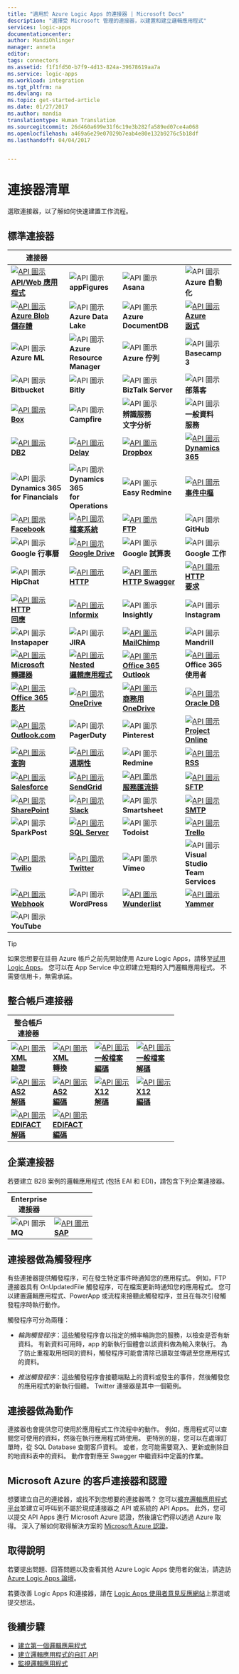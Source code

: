 ```yaml
---
title: "適用於 Azure Logic Apps 的連接器 | Microsoft Docs"
description: "選擇受 Microsoft 管理的連接器，以建置和建立邏輯應用程式"
services: logic-apps
documentationcenter: 
author: MandiOhlinger
manager: anneta
editor: 
tags: connectors
ms.assetid: f1f1fd50-b7f9-4d13-824a-39678619aa7a
ms.service: logic-apps
ms.workload: integration
ms.tgt_pltfrm: na
ms.devlang: na
ms.topic: get-started-article
ms.date: 01/27/2017
ms.author: mandia
translationtype: Human Translation
ms.sourcegitcommit: 26d460a699e31f6c19e3b282fa589ed07ce4a068
ms.openlocfilehash: a469a6e29e07029b7eab4e80e132b9276c5b18df
ms.lasthandoff: 04/04/2017


---
```

# <a name="connectors-list"></a>連接器清單
選取連接器，以了解如何快速建置工作流程。

## <a name="standard-connectors"></a>標準連接器

| 連接器 |  |  |  |
| --- | --- | --- | --- |
|[![API 圖示][API/Web-Appicon]<br/> **API/Web 應用程式**][API/Web-Appdoc]|![API 圖示][appFiguresicon]<br/>**appFigures**|![API 圖示][Asanaicon]<br/>**Asana**|![API 圖示][Azure-Automation-icon]<br/>**Azure 自動化**|
|[![API 圖示][AzureBlobStorageicon]<br/>**Azure Blob<br/>儲存體**][AzureBlobStoragedoc]|![API 圖示][Azure-Data-Lake-icon]<br/>**Azure Data<br/>Lake**|![API 圖示][Azure-DocumentDBicon]<br/>**Azure DocumentDB**|[![API 圖示][Azure-Functionsicon]<br/>**Azure<br/>函式**][Azure-Functionsdoc]|
|![API 圖示][Azure-MLicon]<br/>**Azure ML**|![API 圖示][Azure-Resource-Manager-icon]<br/>**Azure Resource<br/>Manager**|![API 圖示][Azure-Queues-icon]<br/>**Azure 佇列**|![API 圖示][Basecamp-3icon]<br/>**Basecamp 3**|
|![API 圖示][Bitbucket-icon]<br/>**Bitbucket**|![API 圖示][Bitlyicon]<br/>**Bitly**|![API 圖示][BizTalk-Servericon]<br/>**BizTalk Server**|![API 圖示][Bloggericon]<br/>**部落客**|
|[![API 圖示][Boxicon]<br/>**Box**][boxDoc]|![API 圖示][Campfireicon]<br/>**Campfire**|![API 圖示][Cognitive-Services-Text-Analyticsicon]<br/>**辨識服務<br/>文字分析**|![API 圖示][Common-Data-Serviceicon]<br/>**一般資料<br/>服務**|
|[![API 圖示][DB2icon]<br/>**DB2**][db2doc]|[![API 圖示][Delayicon]<br/>**Delay**][Delaydoc]|[![API 圖示][Dropboxicon]<br/>**Dropbox**][dropboxdoc]|[![API 圖示][Dynamics-365icon]<br/>**Dynamics 365**][Dynamics-365doc]|
|![API 圖示][Dynamics-365-for-Financialsicon]<br/>**Dynamics 365<br/>for Financials**|![API 圖示][Dynamics-365-for-Operationsicon]<br/>**Dynamics 365<br/>for Operations**|![API 圖示][Easy-Redmineicon]<br/>**Easy Redmine**|[![API 圖示][Event-hubs-icon]<br/>**事件中樞**][event-hubs-doc]|
|[![API 圖示][Facebookicon]<br/>**Facebook**][Facebookdoc]|[![API 圖示][FileSystemIcon]<br/>**檔案系統**][FileSystemdoc]|[![API 圖示][FTPicon]<br/>**FTP**][FTPdoc]|![API 圖示][GitHubicon]<br/>**GitHub**|
|![API 圖示][Google-Calendaricon]<br/>**Google 行事曆**|[![API 圖示][Google-Driveicon]<br/>**Google Drive**][Google-Drivedoc]|![API 圖示][Google-Sheetsicon]<br/>**Google 試算表**|![API 圖示][Google-Tasksicon]<br/>**Google 工作**|
|![API 圖示][HipChaticon]<br/>**HipChat**|[![API 圖示][HTTPicon]<br/>**HTTP**][HTTPdoc]|[![API 圖示][HTTP-Swaggericon]<br/>**HTTP Swagger**][http-swaggerdoc]|[![API 圖示][HTTP-Requesticon]<br/>**HTTP<br/>要求**][HTTP-Requestdoc]|
|[![API 圖示][HTTP-Responseicon]<br/>**HTTP<br/>回應**][HTTP-Responsedoc]|[![API 圖示][Informixicon]<br/>**Informix**][Informixdoc]|![API 圖示][Insightlyicon]<br/>**Insightly**|![API 圖示][Instagramicon]<br/>**Instagram**|
|![API 圖示][Instapapericon]<br/>**Instapaper**|![API 圖示][JIRAicon]<br/>**JIRA**|[![API 圖示][MailChimpicon]<br/>**MailChimp**][MailChimpdoc]|![API 圖示][Mandrillicon]<br/>**Mandrill**|
|[![API 圖示][Microsoft-Translatoricon]<br/>**Microsoft<br/>轉譯器**][Microsoft-Translatordoc]|[![API 圖示][Nested-Logic-Appicon]<br/>**Nested<br/>邏輯應用程式**][Nested-Logic-Appdoc]|[![API 圖示][Office-365-Outlookicon]<br/>**Office 365<br/>Outlook**][office365-outlookdoc]|[![API 圖示][Office-365-Usersicon]][office365-usersdoc]<br/>**Office 365<br/>使用者**|
|[![API 圖示][Office-365-Videoicon]<br/>**Office 365<br/>影片**][office365-videodoc]|[![API 圖示][OneDriveicon]<br/>**OneDrive**][OneDrivedoc]|[![API 圖示][OneDrive-for-Businessicon]<br/>**商務用 <br/>OneDrive**][OneDrive-for-Businessdoc]|[![API 圖示][Oracle-DB-icon]<br/>**Oracle DB**][oracle-db-doc]|
|[![API 圖示][Outlook.comicon]<br/>**Outlook.com**][Outlook.comdoc]|![API 圖示][PagerDutyicon]<br/>**PagerDuty**|![API 圖示][Pinteresticon]<br/>**Pinterest**|[![API 圖示][Project-Onlineicon]<br/>**Project Online**][Project-Onlinedoc]|
|[![API 圖示][Queryicon]<br/>**查詢**][Querydoc]|[![API 圖示][Recurrenceicon]<br/>**週期性**][Recurrencedoc]|![API 圖示][Redmineicon]<br/>**Redmine**|[![API 圖示][RSSicon]<br/>**RSS**][RSSdoc]|
|[![API 圖示][Salesforceicon]<br/>**Salesforce**][Salesforcedoc]|[![API 圖示][SendGridicon]<br/>**SendGrid**][SendGriddoc]|[![API 圖示][Service-Busicon]<br/>**服務匯流排**][Service-Busdoc]|[![API 圖示][SFTPicon]<br/>**SFTP**][SFTPdoc]|
|[![API 圖示][SharePointicon]<br/>**SharePoint**][SharePointdoc]|[![API 圖示][Slackicon]<br/>**Slack**][Slackdoc]|![API 圖示][Smartsheeticon]<br/>**Smartsheet**|[![API 圖示][SMTPicon]<br/>**SMTP**][SMTPdoc]|
|![API 圖示][SparkPosticon]<br/>**SparkPost**|[![API 圖示][SQL-Servericon]<br/>**SQL Server**][SQL-Serverdoc]|![API 圖示][Todoisticon]<br/>**Todoist**|[![API 圖示][Trelloicon]<br/>**Trello**][Trellodoc]|
|[![API 圖示][Twilioicon]<br/>**Twilio**][Twiliodoc]|[![API 圖示][Twittericon]<br/>**Twitter**][Twitterdoc]|![API 圖示][Vimeoicon]<br/>**Vimeo**|![API 圖示][Visual-Studio-Team-Servicesicon]<br/>**Visual Studio<br/>Team Services**|
|[![API 圖示][Webhookicon]<br/>**Webhook**][Webhookdoc]|![API 圖示][WordPressicon]<br/>**WordPress**|[![API 圖示][Wunderlisticon]<br/>**Wunderlist**][Wunderlistdoc]|[![API 圖示][Yammericon]<br/>**Yammer**][Yammerdoc]|
|![API 圖示][YouTubeicon]<br/>**YouTube**|

> [!TIP]
> 如果您想要在註冊 Azure 帳戶之前先開始使用 Azure Logic Apps，請移至[試用 Logic Apps](https://tryappservice.azure.com/?appservice=logic)。 您可以在 App Service 中立即建立短期的入門邏輯應用程式。 不需要信用卡，無需承諾。

## <a name="integration-account-connectors"></a>整合帳戶連接器 

| 整合帳戶<br/>連接器 |  |  |  |
| --- | --- | --- | --- |
| [![API 圖示][xmlvalidateicon]<br/>**XML <br/>驗證**][xmlvalidatedoc] |[![API 圖示][xmltransformicon]<br/>**XML<br/> 轉換**][xmltransformdoc] |[![API 圖示][flatfileicon]<br/>**一般檔案</br> 編碼**][flatfiledoc] |[![API 圖示][flatfiledecodeicon]<br/>**一般檔案</br> 解碼**][flatfiledecodedoc] |
| [![API 圖示][as2icon]<br/>**AS2</br> 解碼**][as2decode] |[![API 圖示][as2icon]<br/>**AS2</br> 編碼**][as2encode] |[![API 圖示][x12icon]<br/>**X12</br> 解碼**][x12decode] |[![API 圖示][x12icon]<br/>**X12</br> 編碼**][x12encode] |
| [![API 圖示][x12icon]<br/>**EDIFACT</br> 解碼**][EDIFACTdecode] |[![API 圖示][x12icon]<br/>**EDIFACT</br> 編碼**][EDIFACTencode] | | |

## <a name="enterprise-connectors"></a>企業連接器

若要建立 B2B 案例的邏輯應用程式 (包括 EAI 和 EDI)，請包含下列企業連接器。

| Enterprise<br/>連接器 |  |
| --- | --- |
|![API 圖示][MQicon]<br/>**MQ**|[![API 圖示][SAPicon]<br/>**SAP**][sapconnector]|

## <a name="connectors-as-triggers"></a>連接器做為觸發程序

有些連接器提供觸發程序，可在發生特定事件時通知您的應用程式。 例如，FTP 連接器具有 OnUpdatedFile 觸發程序，可在檔案更新時通知您的應用程式。 您可以建置邏輯應用程式、PowerApp 或流程來接聽此觸發程序，並且在每次引發觸發程序時執行動作。

觸發程序可分為兩種：  

* *輪詢觸發程序*：這些觸發程序會以指定的頻率輪詢您的服務，以檢查是否有新資料。 有新資料可用時，app 的新執行個體會以該資料做為輸入來執行。 為了防止重複取用相同的資料，觸發程序可能會清除已讀取並傳遞至您應用程式的資料。

* *推送觸發程序*：這些觸發程序會接聽端點上的資料或發生的事件，然後觸發您的應用程式的新執行個體。 Twitter 連接器是其中一個範例。

## <a name="connectors-as-actions"></a>連接器做為動作

連接器也會提供您可使用於應用程式工作流程中的動作。 例如，應用程式可以查閱您可使用的資料，然後在執行應用程式時使用。 更特別的是，您可以在處理訂單時，從 SQL Database 查閱客戶資料。 或者，您可能需要寫入、更新或刪除目的地資料表中的資料。 動作會對應至 Swagger 中繼資料中定義的作業。

## <a name="custom-connectors-and-certification-for-microsoft-azure"></a>Microsoft Azure 的客戶連接器和認證

想要建立自己的連接器，或找不到您想要的連接器嗎？ 您可以[擴充邏輯應用程式平台](../logic-apps/logic-apps-create-api-app.md)並建立可呼叫到不屬於現成連接器之 API 或系統的 API Apps。 此外，您可以提交 API Apps 進行 Microsoft Azure 認證，然後讓它們得以透過 Azure 取得。 深入了解如何取得解決方案的 [Microsoft Azure 認證](https://azure.microsoft.com/marketplace/programs/certified/logic-apps/)。

## <a name="get-help"></a>取得說明

若要提出問題、回答問題以及查看其他 Azure Logic Apps 使用者的做法，請造訪 [Azure Logic Apps 論壇](https://social.msdn.microsoft.com/Forums/en-US/home?forum=azurelogicapps)。

若要改善 Logic Apps 和連接器，請在 [Logic Apps 使用者意見反應網站](http://aka.ms/logicapps-wish)上票選或提交想法。

## <a name="next-steps"></a>後續步驟
* [建立第一個邏輯應用程式](../logic-apps/logic-apps-create-a-logic-app.md)
* [建立邏輯應用程式的自訂 API](../logic-apps/logic-apps-create-api-app.md)
* [監視邏輯應用程式](../logic-apps/logic-apps-monitor-your-logic-apps.md)

<!--Connectors Documentation-->
[api/web-appdoc]: ../logic-apps/logic-apps-custom-hosted-api.md "整合邏輯應用程式與 App Service API Apps"
[azureblobstoragedoc]: ./connectors-create-api-azureblobstorage.md "使用 Azure Blob 儲存體連接器管理 Blob 容器中的檔案"
[azure-functionsdoc]: ../logic-apps/logic-apps-azure-functions.md "整合邏輯應用程式與 Azure Functions。"
[boxDoc]: ./connectors-create-api-box.md "連線至 Box。上傳、取得、刪除、列出您的檔案等等"
[db2doc]: ./connectors-create-api-db2.md "連線至雲端或內部部署中的 IBM DB2。更新資料列、取得資料表等等"
[delaydoc]: ./connectors-native-delay.md "執行延遲的動作"
[dropboxdoc]: ./connectors-create-api-dropbox.md "連線至 Dropbox。上傳、取得、刪除、列出您的檔案等等"
[Dynamics-365doc]: ./connectors-create-api-crmonline.md "連線至 Dynamics CRM Online，以便使用 CRM Online 資料"
[event-hubs-doc]: ./connectors-create-api-azure-event-hubs.md "連線到 Azure 事件中樞。在邏輯應用程式與事件中樞之間接收和傳送事件"
[facebookdoc]: ./connectors-create-api-facebook.md "連線至 Facebook。張貼在動態時報上、取得頁面摘要等等"
[filesystemdoc]: ../logic-apps/logic-apps-using-file-connector.md "連線至內部部署檔案系統"
[ftpdoc]: ./connectors-create-api-ftp.md "連線至 FTP / FTPS 伺服器以便執行 FTP 工作，像是上傳、取得、刪除檔案等等"
[githubdoc]: ./connectors-create-api-github.md "連線至 GitHub 並追蹤問題"
[google-drivedoc]: ./connectors-create-api-googledrive.md "連接至 GoogleDrive 以便使用資料"
[google-sheetsdoc]: ./connectors-create-api-googlesheet.md "連線至 Google 試算表以便修改工作表"
[google-tasksdoc]: ./connectors-create-api-googletasks.md "連線至 Google Tasks 以便管理工作"
[google-calendardoc]: ./connectors-create-api-googlecalendar.md "連接到 Google Calendar 並可管理行事曆。"
[httpdoc]: ./connectors-native-http.md "使用 HTTP 連接器進行 HTTP 呼叫"
[http-requestdoc]: ./connectors-native-reqres.md "將 HTTP 要求和回應的動作新增至邏輯應用程式"
[http-responsedoc]: ./connectors-native-reqres.md "將 HTTP 要求和回應的動作新增至邏輯應用程式"
[http-swaggerdoc]: ./connectors-native-http-swagger.md "使用 HTTP + Swagger 連接器進行 HTTP 呼叫"
[informixdoc]: ./connectors-create-api-informix.md "連線至雲端或內部部署中的 Informix。讀取資料列、列出資料表等等"
[instagramdoc]: ./connectors-create-api-instagram.md "連線至 Instagram。觸發事件或對其採取行動"
[mailchimpdoc]: ./connectors-create-api-mailchimp.md "連線至您的 MailChimp 帳戶。管理及自動處理郵件"
[mandrilldoc]: ./connectors-create-api-mandrill.md "連線至 Mandrill 進行通訊"
[microsoft-translatordoc]: ./connectors-create-api-microsofttranslator.md "連線至 Microsoft Translator。翻譯文字、偵測語言等等" 
[nested-logic-appdoc]: ../logic-apps/logic-apps-http-endpoint.md "整合邏輯應用程式與巢狀工作流程"
[office365-outlookdoc]: ./connectors-create-api-office365-outlook.md "連線至 Office 365 帳戶。傳送和接收電子郵件、管理行事曆和連絡人等等"
[office365-usersdoc]: ./connectors-create-api-office365-users.md 
[office365-videodoc]: ./connectors-create-api-office365-video.md "取得影片資訊、影片清單和頻道，以及 Office 365 影片的播放 URL"
[onedrivedoc]: ./connectors-create-api-onedrive.md "連線至您的個人 Microsoft OneDrive。上傳、刪除、列出檔案等等"
[onedrive-for-businessdoc]: ./connectors-create-api-onedriveforbusiness.md "連線至公司 Microsoft OneDrive。上傳、刪除、列出您的檔案等等"
[oracle-db-doc]: ./connectors-create-api-oracledatabase.md "連線至 Oracle 資料庫來新增、插入、刪除資料列等等"
[outlook.comdoc]: ./connectors-create-api-outlook.md "連線至 Outlook 信箱。管理電子郵件、行事曆、連絡人等等"
[project-onlinedoc]: ./connectors-create-api-projectonline.md "連線至 Microsoft Project Online。管理專案、工作、資源等等"
[querydoc]: ./connectors-native-query.md "透過查詢動作選取和篩選陣列"
[recurrencedoc]:  ./connectors-native-recurrence.md "觸發邏輯應用程式的重複執行動作"
[rssdoc]: ./connectors-create-api-rss.md "發佈和擷取摘要項目，在新項目發佈到 RSS 時觸發作業。"
[salesforcedoc]: ./connectors-create-api-salesforce.md "連線至 Salesforce 帳戶。管理帳戶、潛在客戶、機會等等"
[sendgriddoc]: ./connectors-create-api-sendgrid.md "連線至 SendGrid。傳送電子郵件及管理收件者清單"
[service-busdoc]: ./connectors-create-api-servicebus.md "從「服務匯流排佇列和主題」傳送訊息，並接收來自「服務匯流排佇列和訂用帳戶」的訊息。"
[sftpdoc]: ./connectors-create-api-sftp.md "連線至 SFTP 帳戶。上傳、取得、刪除檔案等等"
[sharepointdoc]: ./connectors-create-api-sharepointonline.md "連線至 SharePoint Online。管理文件、列出項目等等"
[slackdoc]: ./connectors-create-api-slack.md "連線至 Slack，並將訊息張貼至 Slack 通道"
[smtpdoc]: ./connectors-create-api-smtp.md "連線至 SMTP 伺服器，以及傳送帶有附件的電子郵件"
[sparkpostdoc]: ./connectors-create-api-sparkpost.md "連線至 SparkPost 進行通訊"
[sql-serverdoc]: ./connectors-create-api-sqlazure.md "連線至 Azure SQL Database 或 SQL Server。建立、更新、取得和刪除 SQL Database 資料表中的項目。"
[trellodoc]: ./connectors-create-api-trello.md "連線至 Trello。管理您的專案並組織任何項目與任何人"
[twiliodoc]: ./connectors-create-api-twilio.md "連線至 Twilio。傳送和取得訊息、取得可用的號碼、管理撥入的電話號碼等等"
[twitterdoc]: ./connectors-create-api-twitter.md "連線至 Twitter。取得時間軸、張貼推文等等"
[webhookdoc]: ./connectors-native-webhook.md "將 Webhook 動作和觸發程序新增至邏輯應用程式"
[wunderlistdoc]: ./connectors-create-api-wunderlist.md "連線至 Wunderlist。管理您的工作和待辦事項清單、讓您的生活保持同步等等"
[yammerdoc]: ./connectors-create-api-yammer.md "連線至 Yammer。張貼訊息、取得新訊息等等"
[youtubedoc]: ./connectors-create-api-youtube.md "連線至 YouTube。管理您的影片和頻道"

[as2doc]: ../logic-apps/logic-apps-enterprise-integration-as2.md "深入了解企業整合 AS2。"
[x12doc]: ../logic-apps/logic-apps-enterprise-integration-x12.md "深入了解企業整合 X12"
[flatfiledoc]:../logic-apps/logic-apps-enterprise-integration-flatfile.md "深入了解企業整合一般檔案。"
[flatfiledecodedoc]:../logic-apps/logic-apps-enterprise-integration-flatfile.md "深入了解企業整合一般檔案。"
[xmlvalidatedoc]: ../logic-apps/logic-apps-enterprise-integration-xml-validation.md "深入了解企業整合 XML 驗證。"
[xmltransformdoc]: ../logic-apps/logic-apps-enterprise-integration-transform.md "深入了解企業整合轉換。"
[as2decode]: ../logic-apps/logic-apps-enterprise-integration-as2-decode.md "深入了解企業整合 AS2 解碼"
[as2encode]:../logic-apps/logic-apps-enterprise-integration-as2-encode.md "深入了解企業整合 AS2 編碼"
[X12decode]: ../logic-apps/logic-apps-enterprise-integration-X12-decode.md "深入了解企業整合 X12 解碼"
[X12encode]: ../logic-apps/logic-apps-enterprise-integration-X12-encode.md "深入了解企業整合 X12 編碼"
[EDIFACTdecode]: ../logic-apps/logic-apps-enterprise-integration-EDIFACT-decode.md "深入了解企業整合 EDIFACT 解碼"
[EDIFACTencode]: ../logic-apps/logic-apps-enterprise-integration-EDIFACT-encode.md "深入了解企業整合 EDIFACT 編碼"

[sapconnector]: ../logic-apps/logic-apps-using-sap-connector.md "連線至內部部署 SAP 系統"

<!--Icon references-->
[appFiguresicon]: ./media/apis-list/appfigures.png
[Asanaicon]: ./media/apis-list/asana.png
[Azure-Automation-icon]: ./media/apis-list/azure-automation.png
[AzureBlobStorageicon]: ./media/apis-list/azureblob.png
[Azure-Data-Lake-icon]: ./media/apis-list/azure-data-lake.png
[Azure-DocumentDBicon]: ./media/apis-list/azure-documentdb.png
[Azure-MLicon]: ./media/apis-list/azureml.png
[Azure-Resource-Manager-icon]: ./media/apis-list/azure-resource-manager.png
[Azure-Queues-icon]: ./media/apis-list/azure-queues.png
[Basecamp-3icon]: ./media/apis-list/basecamp.png
[Bitbucket-icon]: ./media/apis-list/bitbucket.png
[Bitlyicon]: ./media/apis-list/bitly.png
[BizTalk-Servericon]: ./media/apis-list/biztalk.png
[Bloggericon]: ./media/apis-list/blogger.png
[Boxicon]: ./media/apis-list/box.png
[Campfireicon]: ./media/apis-list/campfire.png
[Cognitive-Services-Text-Analyticsicon]: ./media/apis-list/cognitiveservicestextanalytics.png
[DB2icon]: ./media/apis-list/db2.png
[Dropboxicon]: ./media/apis-list/dropbox.png
[Dynamics-365icon]: ./media/apis-list/dynamicscrmonline.png
[Dynamics-365-for-Financialsicon]: ./media/apis-list/madeira.png
[Dynamics-365-for-Operationsicon]: ./media/apis-list/dynamicsax.png
[Easy-Redmineicon]: ./media/apis-list/easyredmine.png
[Event-Hubs-icon]: ./media/apis-list/eventhubs.png
[Facebookicon]: ./media/apis-list/facebook.png
[FTPicon]: ./media/apis-list/ftp.png
[GitHubicon]: ./media/apis-list/github.png
[Google-Calendaricon]: ./media/apis-list/googlecalendar.png
[Google-Driveicon]: ./media/apis-list/googledrive.png
[Google-Sheetsicon]: ./media/apis-list/googlesheet.png
[Google-Tasksicon]: ./media/apis-list/googletasks.png
[HideKeyicon]: ./media/apis-list/hidekey.png
[HipChaticon]: ./media/apis-list/hipchat.png
[Informixicon]: ./media/apis-list/informix.png
[Insightlyicon]: ./media/apis-list/insightly.png
[Instagramicon]: ./media/apis-list/instagram.png
[Instapapericon]: ./media/apis-list/instapaper.png
[JIRAicon]: ./media/apis-list/jira.png
[MailChimpicon]: ./media/apis-list/mailchimp.png
[Mandrillicon]: ./media/apis-list/mandrill.png
[Microsoft-Translatoricon]: ./media/apis-list/microsofttranslator.png
[MQicon]: ./media/apis-list/mq.png
[Office-365-Outlookicon]: ./media/apis-list/office365.png
[Office-365-Usersicon]: ./media/apis-list/office365users.png
[Office-365-Videoicon]: ./media/apis-list/office365video.png
[OneDriveicon]: ./media/apis-list/onedrive.png
[OneDrive-for-Businessicon]: ./media/apis-list/onedriveforbusiness.png
[Oracle-DB-icon]: ./media/apis-list/oracle-db.png
[Outlook.comicon]: ./media/apis-list/outlook.png
[PagerDutyicon]: ./media/apis-list/pagerduty.png
[Pinteresticon]: ./media/apis-list/pinterest.png
[Project-Onlineicon]: ./media/apis-list/projectonline.png
[Redmineicon]: ./media/apis-list/redmine.png
[RSSicon]: ./media/apis-list/rss.png
[Common-Data-Serviceicon]: ./media/apis-list/runtimeservice.png
[Salesforceicon]: ./media/apis-list/salesforce.png
[SAPicon]: ./media/apis-list/sap.png
[SendGridicon]: ./media/apis-list/sendgrid.png
[Service-Busicon]: ./media/apis-list/servicebus.png
[SFTPicon]: ./media/apis-list/sftp.png
[SharePointicon]: ./media/apis-list/sharepointonline.png
[Slackicon]: ./media/apis-list/slack.png
[Smartsheeticon]: ./media/apis-list/smartsheet.png
[SMTPicon]: ./media/apis-list/smtp.png
[SparkPosticon]: ./media/apis-list/sparkpost.png
[SQL-Servericon]: ./media/apis-list/sql.png
[Todoisticon]: ./media/apis-list/todoist.png
[Trelloicon]: ./media/apis-list/trello.png
[Twilioicon]: ./media/apis-list/twilio.png
[Twittericon]: ./media/apis-list/twitter.png
[Vimeoicon]: ./media/apis-list/vimeo.png
[Visual-Studio-Team-Servicesicon]: ./media/apis-list/visualstudioteamservices.png
[WordPressicon]: ./media/apis-list/wordpress.png
[Wunderlisticon]: ./media/apis-list/wunderlist.png
[Yammericon]: ./media/apis-list/yammer.png
[YouTubeicon]: ./media/apis-list/youtube.png

<!-- Primitive Icons -->
[API/Web-Appicon]: ./media/apis-list/api.png
[Azure-Functionsicon]: ./media/apis-list/function.png
[Delayicon]: ./media/apis-list/delay.png
[FileSystemIcon]: ./media/apis-list/filesystem.png
[HTTPicon]: ./media/apis-list/http.png
[HTTP-Requesticon]: ./media/apis-list/request.png
[HTTP-Responseicon]: ./media/apis-list/response.png
[HTTP-Swaggericon]: ./media/apis-list/http_swagger.png
[Nested-Logic-Appicon]: ./media/apis-list/workflow.png
[Recurrenceicon]: ./media/apis-list/recurrence.png
[Queryicon]: ./media/apis-list/query.png
[Webhookicon]: ./media/apis-list/webhook.png

<!-- EIP Icons -->
[as2icon]: ./media/apis-list/as2new.png
[x12icon]: ./media/apis-list/x12new.png
[flatfileicon]: ./media/apis-list/flatfileencoding.png
[flatfiledecodeicon]: ./media/apis-list/flatfiledecoding.png
[xmlvalidateicon]: ./media/apis-list/xmlvalidation.png
[xmltransformicon]: ./media/apis-list/xsltransform.png

